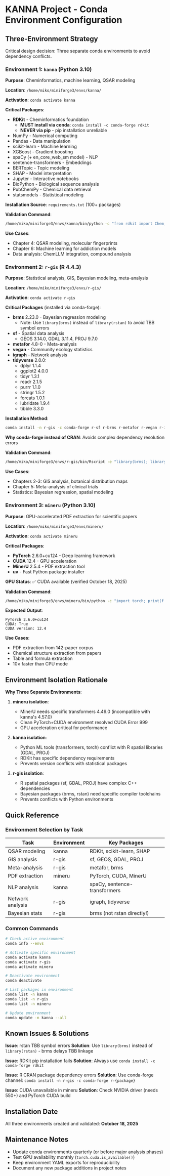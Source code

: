# KANNA Project - Conda Environment Configuration

## Three-Environment Strategy

Critical design decision: Three separate conda environments to avoid dependency conflicts.

### Environment 1: `kanna` (Python 3.10)

**Purpose**: Cheminformatics, machine learning, QSAR modeling

**Location**: `/home/miko/miniforge3/envs/kanna/`

**Activation**: `conda activate kanna`

**Critical Packages**:
- **RDKit** - Cheminformatics foundation
  - **MUST install via conda**: `conda install -c conda-forge rdkit`
  - **NEVER via pip** - pip installation unreliable
- NumPy - Numerical computing
- Pandas - Data manipulation
- scikit-learn - Machine learning
- XGBoost - Gradient boosting
- spaCy (+ en_core_web_sm model) - NLP
- sentence-transformers - Embeddings
- BERTopic - Topic modeling
- SHAP - Model interpretation
- Jupyter - Interactive notebooks
- BioPython - Biological sequence analysis
- PubChemPy - Chemical data retrieval
- statsmodels - Statistical modeling

**Installation Source**: `requirements.txt` (100+ packages)

**Validation Command**:
```bash
/home/miko/miniforge3/envs/kanna/bin/python -c "from rdkit import Chem; import numpy as np; import pandas as pd; import sklearn; print('✓ kanna OK')"
```

**Use Cases**:
- Chapter 4: QSAR modeling, molecular fingerprints
- Chapter 6: Machine learning for addiction models
- Data analysis: ChemLLM integration, compound analysis

### Environment 2: `r-gis` (R 4.4.3)

**Purpose**: Statistical analysis, GIS, Bayesian modeling, meta-analysis

**Location**: `/home/miko/miniforge3/envs/r-gis/`

**Activation**: `conda activate r-gis`

**Critical Packages** (installed via conda-forge):
- **brms** 2.23.0 - Bayesian regression modeling
  - Note: Use `library(brms)` instead of `library(rstan)` to avoid TBB symbol errors
- **sf** - Spatial data analysis
  - GEOS 3.14.0, GDAL 3.11.4, PROJ 9.7.0
- **metafor** 4.8-0 - Meta-analysis
- **vegan** - Community ecology statistics
- **igraph** - Network analysis
- **tidyverse** 2.0.0:
  - dplyr 1.1.4
  - ggplot2 4.0.0
  - tidyr 1.3.1
  - readr 2.1.5
  - purrr 1.1.0
  - stringr 1.5.2
  - forcats 1.0.1
  - lubridate 1.9.4
  - tibble 3.3.0

**Installation Method**:
```bash
conda install -n r-gis -c conda-forge r-sf r-brms r-metafor r-vegan r-igraph r-tidyverse -y
```

**Why conda-forge instead of CRAN**: Avoids complex dependency resolution errors

**Validation Command**:
```bash
/home/miko/miniforge3/envs/r-gis/bin/Rscript -e "library(brms); library(sf); library(metafor); library(tidyverse); cat('✓ r-gis OK\n')"
```

**Use Cases**:
- Chapters 2-3: GIS analysis, botanical distribution maps
- Chapter 5: Meta-analysis of clinical trials
- Statistics: Bayesian regression, spatial modeling

### Environment 3: `mineru` (Python 3.10)

**Purpose**: GPU-accelerated PDF extraction for scientific papers

**Location**: `/home/miko/miniforge3/envs/mineru/`

**Activation**: `conda activate mineru`

**Critical Packages**:
- **PyTorch** 2.6.0+cu124 - Deep learning framework
- **CUDA** 12.4 - GPU acceleration
- **MinerU** 2.5.4 - PDF extraction tool
- **uv** - Fast Python package installer

**GPU Status**: ✅ CUDA available (verified October 18, 2025)

**Validation Command**:
```bash
/home/miko/miniforge3/envs/mineru/bin/python -c "import torch; print(f'PyTorch {torch.__version__}'); print(f'CUDA: {torch.cuda.is_available()}'); print(f'CUDA version: {torch.version.cuda}')"
```

**Expected Output**:
```
PyTorch 2.6.0+cu124
CUDA: True
CUDA version: 12.4
```

**Use Cases**:
- PDF extraction from 142-paper corpus
- Chemical structure extraction from papers
- Table and formula extraction
- 10× faster than CPU mode

## Environment Isolation Rationale

**Why Three Separate Environments**:

1. **mineru isolation**: 
   - MinerU needs specific transformers 4.49.0 (incompatible with kanna's 4.57.0)
   - Clean PyTorch+CUDA environment resolved CUDA Error 999
   - GPU acceleration critical for performance

2. **kanna isolation**:
   - Python ML tools (transformers, torch) conflict with R spatial libraries (GDAL, PROJ)
   - RDKit has specific dependency requirements
   - Prevents version conflicts with statistical packages

3. **r-gis isolation**:
   - R spatial packages (sf, GDAL, PROJ) have complex C++ dependencies
   - Bayesian packages (brms, rstan) need specific compiler toolchains
   - Prevents conflicts with Python environments

## Quick Reference

### Environment Selection by Task

| Task | Environment | Key Packages |
|------|-------------|--------------|
| QSAR modeling | kanna | RDKit, scikit-learn, SHAP |
| GIS analysis | r-gis | sf, GEOS, GDAL, PROJ |
| Meta-analysis | r-gis | metafor, brms |
| PDF extraction | mineru | PyTorch, CUDA, MinerU |
| NLP analysis | kanna | spaCy, sentence-transformers |
| Network analysis | r-gis | igraph, tidyverse |
| Bayesian stats | r-gis | brms (not rstan directly!) |

### Common Commands

```bash
# Check active environment
conda info --envs

# Activate specific environment
conda activate kanna
conda activate r-gis
conda activate mineru

# Deactivate environment
conda deactivate

# List packages in environment
conda list -n kanna
conda list -n r-gis
conda list -n mineru

# Update environment
conda update -n kanna --all
```

## Known Issues & Solutions

**Issue**: rstan TBB symbol errors
**Solution**: Use `library(brms)` instead of `library(rstan)` - brms delays TBB linkage

**Issue**: RDKit pip installation fails
**Solution**: Always use `conda install -c conda-forge rdkit`

**Issue**: R CRAN package dependency errors
**Solution**: Use conda-forge channel: `conda install -n r-gis -c conda-forge r-{package}`

**Issue**: CUDA unavailable in mineru
**Solution**: Check NVIDIA driver (needs 550+) and PyTorch CUDA build

## Installation Date

All three environments created and validated: **October 18, 2025**

## Maintenance Notes

- Update conda environments quarterly (or before major analysis phases)
- Test GPU availability monthly (`torch.cuda.is_available()`)
- Keep environment YAML exports for reproducibility
- Document any new package additions in project notes
